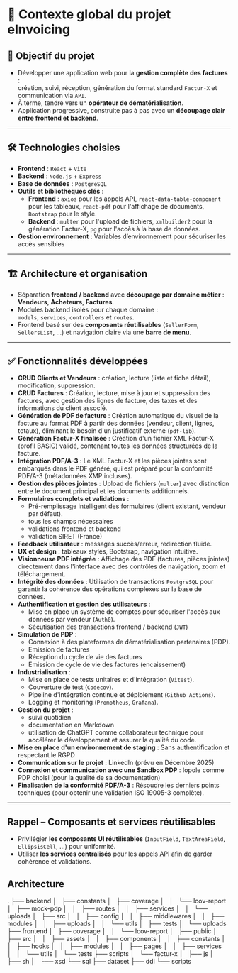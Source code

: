 # 📄 Contexte global du projet **eInvoicing**

## 🎯 Objectif du projet

- Développer une application web pour la **gestion complète des factures** :  
  création, suivi, réception, génération du format standard `Factur-X` et communication via `API`.  
- À terme, tendre vers un **opérateur de dématérialisation**.  
- Application progressive, construite pas à pas avec un **découpage clair entre frontend et backend**.

---

## 🛠 Technologies choisies

- **Frontend** : `React` + `Vite`  
- **Backend** : `Node.js` + `Express`  
- **Base de données** : `PostgreSQL`  
- **Outils et bibliothèques clés** :
  - **Frontend** : `axios` pour les appels API, `react-data-table-component` pour les tableaux, `react-pdf` pour l'affichage de documents, `Bootstrap` pour le style.
  - **Backend** : `multer` pour l'upload de fichiers, `xmlbuilder2` pour la génération Factur-X, `pg` pour l'accès à la base de données.
- **Gestion environnement** : Variables d’environnement pour sécuriser les accès sensibles 

---

## 🏗 Architecture et organisation

- Séparation **frontend / backend** avec **découpage par domaine métier** :  
  **Vendeurs**, **Acheteurs**, **Factures**.  
- Modules backend isolés pour chaque domaine :  
  `models`, `services`, `controllers` et `routes`.  
- Frontend basé sur des **composants réutilisables** (`SellerForm`, `SellersList`, ...) et navigation claire via une **barre de menu**.

---

## ✅ Fonctionnalités développées

- **CRUD Clients et Vendeurs** : création, lecture (liste et fiche détail), modification, suppression.  
- **CRUD Factures** : Création, lecture, mise à jour et suppression des factures, avec gestion des lignes de facture, des taxes et des informations du client associé.
- **Génération de PDF de facture** : Création automatique du visuel de la facture au format PDF à partir des données (vendeur, client, lignes, totaux), éliminant le besoin d'un justificatif externe (`pdf-lib`).
- **Génération Factur-X finalisée** : Création d'un fichier XML Factur-X (profil BASIC) validé, contenant toutes les données structurées de la facture.
- **Intégration PDF/A-3** : Le XML Factur-X et les pièces jointes sont embarqués dans le PDF généré, qui est préparé pour la conformité PDF/A-3 (métadonnées XMP incluses).
- **Gestion des pièces jointes** : Upload de fichiers (`multer`) avec distinction entre le document principal et les documents additionnels.
- **Formulaires complets et validations** :  
  - Pré-remplissage intelligent des formulaires (client existant, vendeur par défaut).
  - tous les champs nécessaires  
  - validations frontend et backend  
  - validation SIRET (France)  
- **Feedback utilisateur** : messages succès/erreur, redirection fluide.  
- **UX et design** : tableaux stylés, Bootstrap, navigation intuitive.  
- **Visionneuse PDF intégrée** : Affichage des PDF (factures, pièces jointes) directement dans l'interface avec des contrôles de navigation, zoom et téléchargement.
- **Intégrité des données** : Utilisation de transactions `PostgreSQL` pour garantir la cohérence des opérations complexes sur la base de données.
- **Authentification et gestion des utilisateurs** : 
  - Mise en place un système de comptes pour sécuriser l'accès aux données par vendeur (`Auth0`).
  - Sécutisation des transactions frontend / backend (`JWT`)
- **Simulation de PDP** :
  - Connexion à des plateformes de dématérialisation partenaires (PDP).
  - Emission de factures
  - Réception du cycle de vie des factures
  - Emission de cycle de vie des factures (encaissement)
- **Industrialisation** :
  - Mise en place de tests unitaires et d'intégration (`Vitest`).
  - Couverture de test (`Codecov`).
  - Pipeline d'intégration continue et déploiement (`Github Actions`).
  - Logging et monitoring (`Promotheus`, `Grafana`).
- **Gestion du projet** :  
  - suivi quotidien  
  - documentation en Markdown  
  - utilisation de ChatGPT comme collaborateur technique pour accélérer le développement et assurer la qualité du code.
- **Mise en place d'un environnement de staging** : Sans authentification et respectant le RGPD
- **Communication sur le projet** : LinkedIn (prévu en Décembre 2025)
- **Connexion et communication avec une Sandbox PDP** : Iopole comme PDP choisi (pour la qualité de sa documentation)
- **Finalisation de la conformité PDF/A-3** : Résoudre les derniers points techniques (pour obtenir une validation ISO 19005-3 complète).

---
## Rappel – Composants et services réutilisables

- Privilégier **les composants UI réutilisables** (`InputField`, `TextAreaField`, `EllipsisCell`, ...) pour uniformité.
- Utiliser **les services centralisés** pour les appels API afin de garder cohérence et validations.


## Architecture 
.
├── backend
│   ├── constants
│   ├── coverage
│   │   └── lcov-report
│   ├── mock-pdp
│   │   ├── routes
│   │   ├── services
│   │   └── uploads
│   ├── src
│   │   ├── config
│   │   ├── middlewares
│   │   ├── modules
│   │   ├── uploads
│   │   └── utils
│   ├── tests
│   └── uploads
├── frontend
│   ├── coverage
│   │   └── lcov-report
│   ├── public
│   ├── src
│   │   ├── assets
│   │   ├── components
│   │   ├── constants
│   │   ├── hooks
│   │   ├── modules
│   │   ├── pages
│   │   ├── services
│   │   └── utils
│   └── tests
├── scripts
│   └── factur-x
│       ├── js
│       ├── sh
│       └── xsd
└── sql
    ├── dataset
    ├── ddl
    └── scripts



